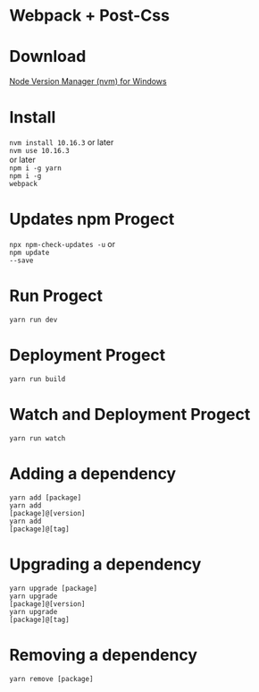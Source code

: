 # Webpack + Post-Css

# Download
<a href="https://github.com/coreybutler/nvm-windows/releases">Node Version Manager (nvm) for Windows</a>

# Install
<code>nvm install 10.16.3</code> or later<br/>
<code>nvm use 10.16.3 </code>or later<br/>
<code>npm i -g yarn</code><br/>
<code>npm i -g webpack</code>

 #  Updates npm Progect
 <code>npx npm-check-updates -u</code> 
 or<br/>
 <code>npm update --save</code> 
 
# Run Progect
 
 <code>yarn run dev</code><br/>
 
 
# Deployment Progect
 
 <code>yarn run build</code><br/>
 
 # Watch and Deployment Progect
  
  <code>yarn run watch</code><br/>
 

# Adding a dependency

<code>yarn add [package]</code><br/>
<code>yarn add [package]@[version]</code><br/>
<code>yarn add [package]@[tag]</code>

# Upgrading a dependency

<code>yarn upgrade [package]</code><br/>
<code>yarn upgrade [package]@[version]</code><br/>
<code>yarn upgrade [package]@[tag]</code>

# Removing a dependency

<code>yarn remove [package]</code>



